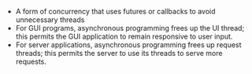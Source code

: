 - A form of concurrency that uses futures or callbacks to avoid unnecessary threads
- For GUI programs, asynchronous programming frees up the UI thread; this permits the GUI application to remain responsive to user input.
- For server applications, asynchronous programming frees up request threads; this permits the server to use its threads to serve more requests.